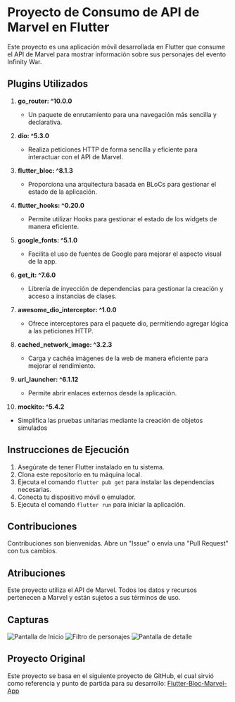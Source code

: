 # Proyecto de Consumo de API de Marvel en Flutter

Este proyecto es una aplicación móvil desarrollada en Flutter que consume el API de Marvel para mostrar información sobre sus personajes del evento Infinity War.

## Plugins Utilizados

1. **go_router: ^10.0.0**
   - Un paquete de enrutamiento para una navegación más sencilla y declarativa.

2. **dio: ^5.3.0**
   - Realiza peticiones HTTP de forma sencilla y eficiente para interactuar con el API de Marvel.

3. **flutter_bloc: ^8.1.3**
   - Proporciona una arquitectura basada en BLoCs para gestionar el estado de la aplicación.

4. **flutter_hooks: ^0.20.0**
   - Permite utilizar Hooks para gestionar el estado de los widgets de manera eficiente.

5. **google_fonts: ^5.1.0**
   - Facilita el uso de fuentes de Google para mejorar el aspecto visual de la app.

6. **get_it: ^7.6.0**
   - Librería de inyección de dependencias para gestionar la creación y acceso a instancias de clases.

7. **awesome_dio_interceptor: ^1.0.0**
   - Ofrece interceptores para el paquete dio, permitiendo agregar lógica a las peticiones HTTP.

8. **cached_network_image: ^3.2.3**
   - Carga y cachéa imágenes de la web de manera eficiente para mejorar el rendimiento.

9. **url_launcher: ^6.1.12**
   - Permite abrir enlaces externos desde la aplicación.

10. **mockito: ^5.4.2**
   - Simplifica las pruebas unitarias mediante la creación de objetos simulados 

## Instrucciones de Ejecución

1. Asegúrate de tener Flutter instalado en tu sistema.
2. Clona este repositorio en tu máquina local.
3. Ejecuta el comando `flutter pub get` para instalar las dependencias necesarias.
4. Conecta tu dispositivo móvil o emulador.
5. Ejecuta el comando `flutter run` para iniciar la aplicación.

## Contribuciones

Contribuciones son bienvenidas. Abre un "Issue" o envía una "Pull Request" con tus cambios.

## Atribuciones

Este proyecto utiliza el API de Marvel. Todos los datos y recursos pertenecen a Marvel y están sujetos a sus términos de uso.

## Capturas
![Pantalla de Inicio](screenshots/flutter_01.png)
![Filtro de personajes](screenshots/flutter_03.png)
![Pantalla de detalle](screenshots/flutter_02.png)

## Proyecto Original
Este proyecto se basa en el siguiente proyecto de GitHub, el cual sirvió como referencia y punto de partida para su desarrollo:
[Flutter-Bloc-Marvel-App](https://github.com/Ansh-Rathod/Flutter-Bloc-Marvel-App.git)